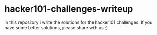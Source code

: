 # hacker101-challenges-writeup
in this repository i write the solutions for the hacker101 challenges. If you have some better solutions, please share with us :)
